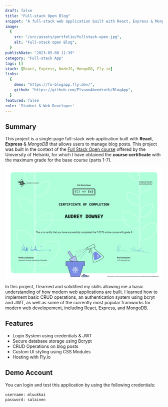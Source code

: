 ```yaml
---
draft: false
title: "Full-stack Open Blog"
snippet: "A full-stack web application built with React, Express & MongoDB"
image:
  {
    src: "/src/assets/portfolio/fullstack-open.jpg",
    alt: "Full-stack open Blog",
  }
publishDate: "2023-05-08 11:39"
category: "Full-stack App"
tags: []
stack: [React, Express, NodeJS, MongoDB, Fly.io]
links:
  {
    demo: "https://fo-blogapp.fly.dev/",
    github: "https://github.com/ElvannAbendroth/BlogApp",
  }
featured: false
role: 'Student & Web Developer'
---
```


## Summary

This project is a single-page full-stack web application built with **React**, **Express** & _MongoDB_ that allows users to manage blog posts. This project was built in the context of the [Full Stack Open course](https://fullstackopen.com/en/) offered by the University of Helsinki, for which I have obtained the **course certificate** with the maximum grade for the base course (parts 1-7).

![porfoltio](</src/assets/portfolio/certificate-fullstack(EN).png>)

In this project, I learned and solidified my skills allowing me a basic understanding of how modern web applications are built. I learned how to implement basic CRUD operations, an authentication system using bcryt and JWT, as well as some of the currently most popular framworks for modern web developement, including React, Express, and MongoDB.

## Features

- Login System using credentials & JWT
- Secure database storage using Bcrypt
- CRUD Operations on blog posts
- Custom UI styling using CSS Modules
- Hosting with Fly.io

## Demo Account

You can login and test this application by using the following credentials:

```
username: mluukkai
password: salainen
```

